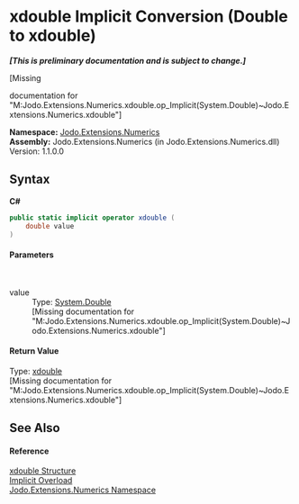 # xdouble&nbsp;Implicit Conversion (Double to xdouble)
 _**\[This is preliminary documentation and is subject to change.\]**_

\[Missing <summary> documentation for "M:Jodo.Extensions.Numerics.xdouble.op_Implicit(System.Double)~Jodo.Extensions.Numerics.xdouble"\]

**Namespace:**&nbsp;<a href="N_Jodo_Extensions_Numerics">Jodo.Extensions.Numerics</a><br />**Assembly:**&nbsp;Jodo.Extensions.Numerics (in Jodo.Extensions.Numerics.dll) Version: 1.1.0.0

## Syntax

**C#**<br />
``` C#
public static implicit operator xdouble (
	double value
)
```


#### Parameters
&nbsp;<dl><dt>value</dt><dd>Type: <a href="https://docs.microsoft.com/dotnet/api/system.double" target="_blank" rel="noopener noreferrer">System.Double</a><br />\[Missing <param name="value"/> documentation for "M:Jodo.Extensions.Numerics.xdouble.op_Implicit(System.Double)~Jodo.Extensions.Numerics.xdouble"\]</dd></dl>

#### Return Value
Type: <a href="T_Jodo_Extensions_Numerics_xdouble">xdouble</a><br />\[Missing <returns> documentation for "M:Jodo.Extensions.Numerics.xdouble.op_Implicit(System.Double)~Jodo.Extensions.Numerics.xdouble"\]

## See Also


#### Reference
<a href="T_Jodo_Extensions_Numerics_xdouble">xdouble Structure</a><br /><a href="Overload_Jodo_Extensions_Numerics_xdouble_op_Implicit">Implicit Overload</a><br /><a href="N_Jodo_Extensions_Numerics">Jodo.Extensions.Numerics Namespace</a><br />